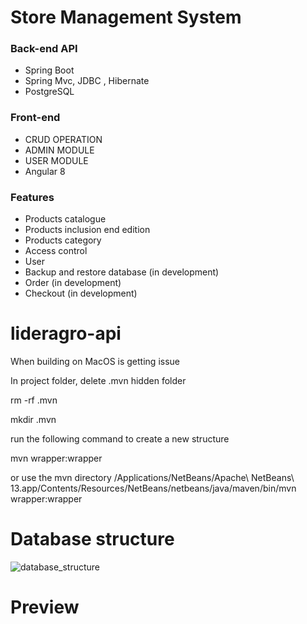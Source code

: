 

# Store Management System


### Back-end API
- Spring Boot
- Spring Mvc, JDBC , Hibernate
- PostgreSQL

### Front-end
- CRUD OPERATION 
- ADMIN MODULE
- USER MODULE
- Angular 8

### Features
- Products catalogue
- Products inclusion end edition
- Products category
- Access control
- User
- Backup and restore database (in development)
- Order (in development)
- Checkout (in development)





# lideragro-api

When building on MacOS is getting issue

In project folder, delete .mvn hidden folder

rm -rf .mvn

mkdir .mvn

run the following command to create a new structure

mvn wrapper:wrapper

or use the mvn directory
/Applications/NetBeans/Apache\ NetBeans\ 13.app/Contents/Resources/NetBeans/netbeans/java/maven/bin/mvn wrapper:wrapper


# Database structure

![database_structure](https://user-images.githubusercontent.com/979240/185757843-809d5477-185c-45fc-b77e-548dd825c370.png)

# Preview


